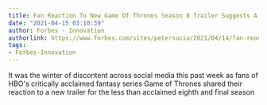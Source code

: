 ```yaml
---
title: Fan Reaction To New Game Of Thrones Season 8 Trailer Suggests A Winter Of Discontent
date: "2021-04-15 03:10:39"
author: Forbes - Innovation
authorlink: https://www.forbes.com/sites/petersuciu/2021/04/14/fan-reaction-to-new-game-of-thrones-season-8-trailer-suggests-a-winter-of-discontent/
tags:
- Forbes-Innovation
---
```

It was the winter of discontent across social media this past week as fans of HBO's critically acclaimed fantasy series Game of Thrones shared their reaction to a new trailer for the less than acclaimed eighth and final season
